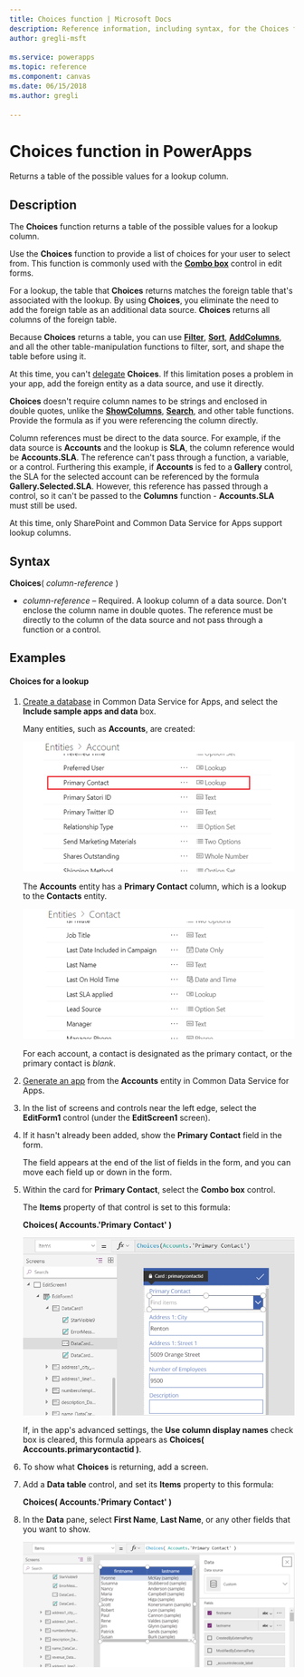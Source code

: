 ```yaml
---
title: Choices function | Microsoft Docs
description: Reference information, including syntax, for the Choices function in PowerApps
author: gregli-msft

ms.service: powerapps
ms.topic: reference
ms.component: canvas
ms.date: 06/15/2018
ms.author: gregli

---
```

# Choices function in PowerApps
Returns a table of the possible values for a lookup column.

## Description
The **Choices** function returns a table of the possible values for a lookup column.  

Use the **Choices** function to provide a list of choices for your user to select from. This function is commonly used with the [**Combo box**](../controls/control-combo-box.md) control in edit forms.

For a lookup, the table that **Choices** returns matches the foreign table that's associated with the lookup. By using **Choices**, you eliminate the need to add the foreign table as an additional data source. **Choices** returns all columns of the foreign table.

Because **Choices** returns a table, you can use [**Filter**](function-filter-lookup.md), [**Sort**](function-sort.md), [**AddColumns**](function-table-shaping.md), and all the other table-manipulation functions to filter, sort, and shape the table before using it. 

At this time, you can't [delegate](../delegation-overview.md) **Choices**. If this limitation poses a problem in your app, add the foreign entity as a data source, and use it directly. 

**Choices** doesn't require column names to be strings and enclosed in double quotes, unlike the [**ShowColumns**](function-table-shaping.md), [**Search**](function-filter-lookup.md), and other table functions. Provide the formula as if you were referencing the column directly.

Column references must be direct to the data source. For example, if the data source is **Accounts** and the lookup is **SLA**, the column reference would be **Accounts.SLA**. The reference can't pass through a function, a variable, or a control. Furthering this example, if **Accounts** is fed to a **Gallery** control, the SLA for the selected account can be referenced by the formula **Gallery.Selected.SLA**. However, this reference has passed through a control, so it can't be passed to the **Columns** function - **Accounts.SLA** must still be used.

At this time, only SharePoint and Common Data Service for Apps support lookup columns.

## Syntax
**Choices**( *column-reference* )

* *column-reference* – Required.  A lookup column of a data source. Don't enclose the column name in double quotes. The reference must be directly to the column of the data source and not pass through a function or a control.

## Examples

#### Choices for a lookup

1. [Create a database](../../../administrator/create-database.md) in Common Data Service for Apps, and select the **Include sample apps and data** box.

    Many entities, such as **Accounts**, are created:

	![A partial list of the fields from the Account entity in Commmon Data Service for Apps, highlighting that "Primary Contact" is a lookup field](media/function-choices/entity-account.png)

	The **Accounts** entity has a **Primary Contact** column, which is a lookup to the **Contacts** entity.  

	![A partial list of the fields from the Contact entity in the Commmon Data Service](media/function-choices/entity-contact.png)

	For each account, a contact is designated as the primary contact, or the primary contact is *blank*.

1. [Generate an app](../data-platform-create-app.md) from the **Accounts** entity in Common Data Service for Apps.

1. In the list of screens and controls near the left edge, select the **EditForm1** control (under the **EditScreen1** screen).

1. If it hasn't already been added, show the **Primary Contact** field in the form.

    The field appears at the end of the list of fields in the form, and you can move each field up or down in the form.

1. Within the card for **Primary Contact**, select the **Combo box** control.

    The **Items** property of that control is set to this formula:

	**Choices( Accounts.'Primary Contact' )**

	![A canvas screen with a form control. The **Combo box** control within the **Primary Contact** card is selected, and the Items property with the formula Choices( Accounts.'Primary Contact' ) appears](media/function-choices/accounts-primary-contact.png)

	If, in the app's advanced settings, the **Use column display names** check box is cleared, this formula appears as **Choices( Acccounts.primarycontactid )**.

1. To show what **Choices** is returning, add a screen.

1. Add a **Data table** control, and set its **Items** property to this formula:

	**Choices( Accounts.'Primary Contact' )**

1. In the **Data** pane, select **First Name**, **Last Name**, or any other fields that you want to show.

	![A canvas screen with a data table control. The Items property is set to the formula Choices( Accounts.'Primary Contact' ), and the table shows the firstname and lastname columns for the first set of records from the Contacts entity](media/function-choices/full-accounts-pc.png)